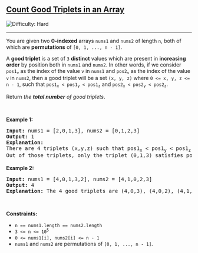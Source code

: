 <h2><a href="https://leetcode.com/problems/count-good-triplets-in-an-array">Count Good Triplets in an Array</a></h2> <img src='https://img.shields.io/badge/Difficulty-Hard-red' alt='Difficulty: Hard' /><hr><p>You are given two <strong>0-indexed</strong> arrays <code>nums1</code> and <code>nums2</code> of length <code>n</code>, both of which are <strong>permutations</strong> of <code>[0, 1, ..., n - 1]</code>.</p>

<p>A <strong>good triplet</strong> is a set of <code>3</code> <strong>distinct</strong> values which are present in <strong>increasing order</strong> by position both in <code>nums1</code> and <code>nums2</code>. In other words, if we consider <code>pos1<sub>v</sub></code> as the index of the value <code>v</code> in <code>nums1</code> and <code>pos2<sub>v</sub></code> as the index of the value <code>v</code> in <code>nums2</code>, then a good triplet will be a set <code>(x, y, z)</code> where <code>0 &lt;= x, y, z &lt;= n - 1</code>, such that <code>pos1<sub>x</sub> &lt; pos1<sub>y</sub> &lt; pos1<sub>z</sub></code> and <code>pos2<sub>x</sub> &lt; pos2<sub>y</sub> &lt; pos2<sub>z</sub></code>.</p>

<p>Return <em>the <strong>total number</strong> of good triplets</em>.</p>

<p>&nbsp;</p>
<p><strong class="example">Example 1:</strong></p>

<pre>
<strong>Input:</strong> nums1 = [2,0,1,3], nums2 = [0,1,2,3]
<strong>Output:</strong> 1
<strong>Explanation:</strong> 
There are 4 triplets (x,y,z) such that pos1<sub>x</sub> &lt; pos1<sub>y</sub> &lt; pos1<sub>z</sub>. They are (2,0,1), (2,0,3), (2,1,3), and (0,1,3). 
Out of those triplets, only the triplet (0,1,3) satisfies pos2<sub>x</sub> &lt; pos2<sub>y</sub> &lt; pos2<sub>z</sub>. Hence, there is only 1 good triplet.
</pre>

<p><strong class="example">Example 2:</strong></p>

<pre>
<strong>Input:</strong> nums1 = [4,0,1,3,2], nums2 = [4,1,0,2,3]
<strong>Output:</strong> 4
<strong>Explanation:</strong> The 4 good triplets are (4,0,3), (4,0,2), (4,1,3), and (4,1,2).
</pre>

<p>&nbsp;</p>
<p><strong>Constraints:</strong></p>

<ul>
	<li><code>n == nums1.length == nums2.length</code></li>
	<li><code>3 &lt;= n &lt;= 10<sup>5</sup></code></li>
	<li><code>0 &lt;= nums1[i], nums2[i] &lt;= n - 1</code></li>
	<li><code>nums1</code> and <code>nums2</code> are permutations of <code>[0, 1, ..., n - 1]</code>.</li>
</ul>
